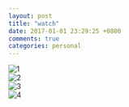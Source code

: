 ```yaml
---
layout: post
title: "watch"
date: 2017-01-01 23:29:25 +0800
comments: true
categories: personal
---
```

![1](http://ww4.sinaimg.cn/large/780bc50fgw1fbbk3hv0edj21at1ftqjq.jpg)  
![2](http://ww1.sinaimg.cn/large/780bc50fgw1fbbk3mfvguj21aj1d1gzi.jpg)  
![3](http://ww3.sinaimg.cn/large/780bc50fgw1fbbk48zmfqj224n2dse81.jpg)  
![4](http://ww4.sinaimg.cn/large/780bc50fgw1fbbl392o0kj22eo37k1kx.jpg)
